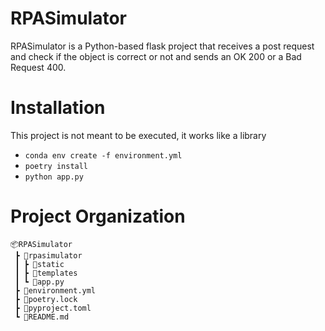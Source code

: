 # RPASimulator

RPASimulator is a Python-based flask project that receives a post request and check if the object is correct or not and sends an OK 200 or a Bad Request 400.

# Installation
This project is not meant to be executed, it works like a library
* `conda env create -f environment.yml`
* `poetry install`
* `python app.py`

# Project Organization

```
📦RPASimulator
 ┣ 📂rpasimulator
 ┃ ┣ 📂static
 ┃ ┣ 📂templates
 ┃ ┗ 📜app.py
 ┣ 📜environment.yml
 ┣ 📜poetry.lock
 ┣ 📜pyproject.toml
 ┗ 📜README.md
```
